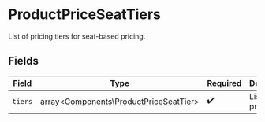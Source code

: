 # ProductPriceSeatTiers

List of pricing tiers for seat-based pricing.


## Fields

| Field                                                                                     | Type                                                                                      | Required                                                                                  | Description                                                                               |
| ----------------------------------------------------------------------------------------- | ----------------------------------------------------------------------------------------- | ----------------------------------------------------------------------------------------- | ----------------------------------------------------------------------------------------- |
| `tiers`                                                                                   | array<[Components\ProductPriceSeatTier](../../Models/Components/ProductPriceSeatTier.md)> | :heavy_check_mark:                                                                        | List of pricing tiers                                                                     |